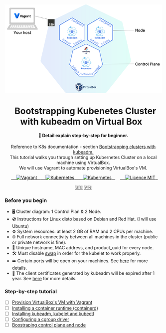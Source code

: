 <h1 align="center">
<br>
  <a href="README.md"><img src="docs/images/cluster-k8s.png" alt="Cluster diagram"></a>
  <br>
    <br>
  Bootstrapping Kubenetes Cluster with kubeadm on Virtual Box
  <br>
</h1>

<h4 align="center">🦖 Detail explain step-by-step for beginner.</h4>
<p align="center">Reference to K8s documentation - section <a href="https://kubernetes.io/docs/setup/production-environment/tools/kubeadm/">Bootstrapping clusters with kubeadm.</a><br>This tutorial walks you through setting up Kubernetes Cluster on a local machine using VirtualBox.<br>We will use Vagrant to automate provisioning VirtualBox's VM.</p>

<p align="center">
  <a href="https://www.vagrantup.com/">
    <img src="https://img.shields.io/badge/-Vagrant-1868F2?logo=vagrant&logoColor=white" alt="Vagrant">
  </a>
  <a href="https://kubernetes.io/">
    <img src="https://img.shields.io/badge/-VirtualBox-183A61?logo=VirtualBox&logoColor=white" alt="Kubernetes">
  </a>
  <a href="https://kubernetes.io/">
    <img src="https://img.shields.io/badge/-Kubernetes-326CE5?logo=kubernetes&logoColor=white" alt="Kubernetes">
  </a>
    <a href="https://opensource.org/licenses/MIT">
    <img src="https://img.shields.io/badge/license-MIT-blue.svg?style=flat-square" alt="Licence MIT">
  </a>
</p>

<p align="center">
  <a href="README.md">🇺🇸</a>
  <a href="">🇻🇳</a>
</p>

### Before you begin
* 🖥️ Cluster diagram: 1 Control Plan & 2 Node.
* 💿 Instructions for Linux disto based on Debian and Red Hat. (I will use Ubuntu)
* ⚙️ System resources: at least 2 GB of RAM and 2 CPUs per machine.
* 🌐 Full network connectivity between all machines in the cluster (public or private network is fine).
* 📮 Unique hostname, MAC address, and product_uuid for every node.
* 🛠 Must disable [swap]() in order for the kubelet to work properly.
* ➡️ Certain ports will be open on your machines. See [here](https://kubernetes.io/docs/reference/networking/ports-and-protocols/) for more details.
* 🔐 The client certificates generated by kubeadm will be expired after 1 year. See [here](https://kubernetes.io/docs/tasks/administer-cluster/kubeadm/kubeadm-certs/) for more details.

### Step-by-step tutorial

- [ ] [Provision VirtualBox's VM with Vagrant](docs/Provision-VirtualBoxVM-with-Vagrant.md)
- [ ] [Installing a container runtime (containerd)](docs/Installing-a-container-runtime.md)
- [ ] [Installing kubeadm, kubelet and kubectl](docs/Installing-kubeadm-kubelet-kubectl.md)
- [ ] [Configuring a cgroup driver](docs/Configuring-a-cgroup-driver.md)
- [ ] [Boostraping control plane and node](docs/Configuring-a-cgroup-driver.md)
